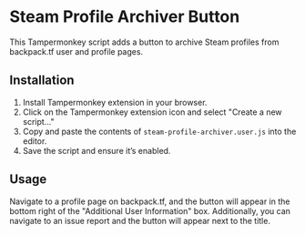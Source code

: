# Steam Profile Archiver Button

This Tampermonkey script adds a button to archive Steam profiles from backpack.tf user and profile pages.

## Installation

1. Install Tampermonkey extension in your browser.
2. Click on the Tampermonkey extension icon and select "Create a new script..."
3. Copy and paste the contents of `steam-profile-archiver.user.js` into the editor.
4. Save the script and ensure it’s enabled.

## Usage

Navigate to a profile page on backpack.tf, and the button will appear in the bottom right of the "Additional User Information" box.
Additionally, you can navigate to an issue report and the button will appear next to the title.
